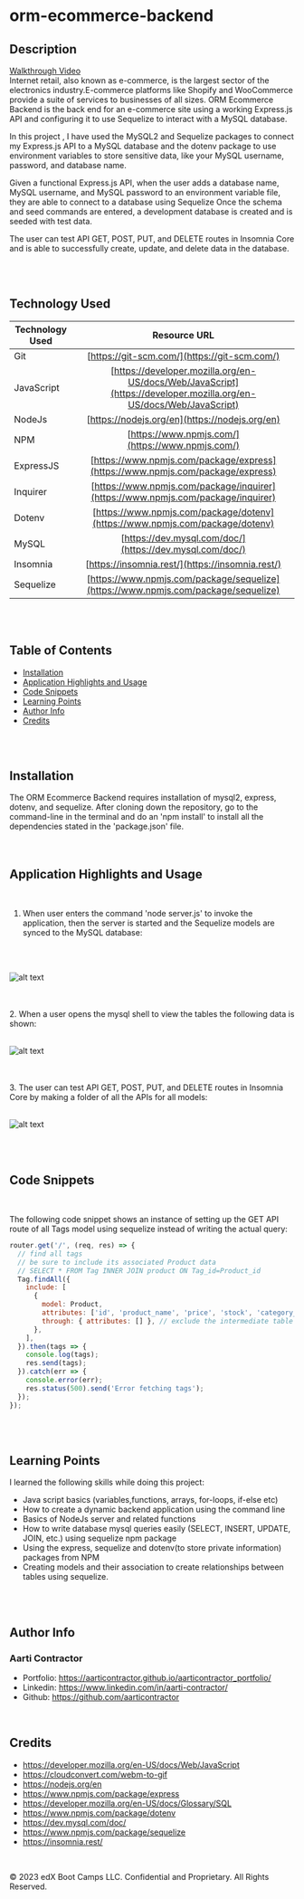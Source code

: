 # orm-ecommerce-backend

## Description

[Walkthrough Video](https://www.youtube.com/watch?v=G84zYtRkiKk)
<br>
Internet retail, also known as e-commerce, is the largest sector of the electronics industry.E-commerce platforms like Shopify and WooCommerce provide a suite of services to businesses of all sizes. ORM Ecommerce Backend is the back end for an e-commerce site using a working Express.js API and configuring it to use Sequelize to interact with a MySQL database.

In this project , I have used the MySQL2 and Sequelize packages to connect my Express.js API to a MySQL database and the dotenv package to use environment variables to store sensitive data, like your MySQL username, password, and database name.

Given a functional Express.js API, when the user adds a database name, MySQL username, and MySQL password to an environment variable file, they are able to connect to a database using Sequelize
Once the schema and seed commands are entered, a development database is created and is seeded with test data.

The user can test API GET, POST, PUT, and DELETE routes in Insomnia Core and is able to successfully create, update, and delete data in the database.

<br>
<br>


## Technology Used 

| Technology Used         | Resource URL           | 
| ------------- |:-------------:|    
| Git | [https://git-scm.com/](https://git-scm.com/)     |  
| JavaScript | [https://developer.mozilla.org/en-US/docs/Web/JavaScript](https://developer.mozilla.org/en-US/docs/Web/JavaScript) |  
| NodeJs | [https://nodejs.org/en](https://nodejs.org/en) |
| NPM | [https://www.npmjs.com/](https://www.npmjs.com/) |
| ExpressJS | [https://www.npmjs.com/package/express](https://www.npmjs.com/package/express) |
| Inquirer | [https://www.npmjs.com/package/inquirer](https://www.npmjs.com/package/inquirer) |
| Dotenv | [https://www.npmjs.com/package/dotenv](https://www.npmjs.com/package/dotenv) |
| MySQL | [https://dev.mysql.com/doc/](https://dev.mysql.com/doc/) |
| Insomnia | [https://insomnia.rest/](https://insomnia.rest/) |
| Sequelize | [https://www.npmjs.com/package/sequelize](https://www.npmjs.com/package/sequelize) |


<br>
<br>


## Table of Contents

* [Installation](#installation)
* [Application Highlights and Usage](#application-highlights-and-usage)
* [Code Snippets](#code-snippets)
* [Learning Points](#learning-points)
* [Author Info](#author-info)
* [Credits](#credits)

<br>
<br>


## Installation

The ORM Ecommerce Backend requires installation of mysql2, express, dotenv, and sequelize. After cloning down the repository, go to the command-line in the terminal and do an 'npm install' to install all the dependencies stated in the 'package.json' file.
<br>
<br>
<br>

## Application Highlights and Usage
<br>

1. When user enters the command 'node server.js' to invoke the application, then the server is started and the Sequelize models are synced to the MySQL database:

<br>
<br>

![alt text](./utils/server-db-connection.jpg)

<br>
<br>
2. When a user opens the mysql shell to view the tables the following data is shown:
<br>
<br>

![alt text](./utils/mysql-tables.jpg)

<br>
<br>
3. The user can test API GET, POST, PUT, and DELETE routes in Insomnia Core by making a folder of all the APIs for all models:
<br>
<br>

![alt text](./utils/insomnia-apis-folder.jpg)

<br>
<br>


## Code Snippets

<br>

 The following code snippet shows an instance of setting up the GET API route of all Tags model using sequelize instead of writing the actual query:

```javascript
router.get('/', (req, res) => {
  // find all tags
  // be sure to include its associated Product data
  // SELECT * FROM Tag INNER JOIN product ON Tag_id=Product_id
  Tag.findAll({
    include: [
      {
        model: Product,
        attributes: ['id', 'product_name', 'price', 'stock', 'category_id'],
        through: { attributes: [] }, // exclude the intermediate table
      },
    ],
  }).then(tags => {
    console.log(tags);
    res.send(tags);
  }).catch(err => {
    console.error(err);
    res.status(500).send('Error fetching tags');
  });
});

```

<br>
<br>


## Learning Points 

   I learned the following skills while doing this project:
<br>
- Java script basics (variables,functions, arrays, for-loops, if-else etc)
- How to create a dynamic backend application using the command line
- Basics of NodeJs server and related functions
- How to write database mysql queries easily (SELECT, INSERT, UPDATE, JOIN, etc.) using sequelize npm package
- Using the express, sequelize and dotenv(to store private information) packages from NPM 
- Creating models and their association to create relationships between tables using sequelize.

<br>
<br>

## Author Info

### Aarti Contractor


- Portfolio: https://aarticontractor.github.io/aarticontractor_portfolio/
- Linkedin: https://www.linkedin.com/in/aarti-contractor/
- Github: https://github.com/aarticontractor

<br>

## Credits

- https://developer.mozilla.org/en-US/docs/Web/JavaScript
- https://cloudconvert.com/webm-to-gif
- https://nodejs.org/en
- https://www.npmjs.com/package/express
- https://developer.mozilla.org/en-US/docs/Glossary/SQL
- https://www.npmjs.com/package/dotenv
- https://dev.mysql.com/doc/
- https://www.npmjs.com/package/sequelize
- https://insomnia.rest/




<br>

© 2023 edX Boot Camps LLC. Confidential and Proprietary. All Rights Reserved.